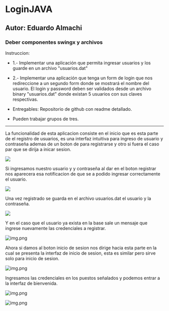 # LoginJAVA
## Autor: Eduardo Almachi
### Deber componentes swingx y archivos
Instruccion: 
- 1.- Implementar una aplicación que permita ingresar usuarios y los guarde en un archivo "usuarios.dat"

- 2.- Implementar una aplicación que tenga un form de login que nos redireccione a un segundo form donde se mostrará el nombre del usuario. El login y password deben ser validados desde un archivo binary "usuarios.dat" donde existan 5 usuarios con sus claves respectivas.

- Entregables: Repositorio de github con readme detallado.

- Pueden trabajar grupos de tres.
---
La funcionalidad de esta aplicacion consiste en el inicio que es esta parte
de el registro de usuarios, es una interfaz intuitiva para ingreso de usuario 
y contraseña ademas de un boton de para registrarse y otro 
si fuera el caso par que se dirija a inicar sesion.

![](img/1.png)

Si ingresamos nuestro usuario y y contraseña al dar en el boton registrar nos aparecera
esa notificacion de que se a podido ingresar correctamente el usuario.

![](img/2.png)

Una vez registrado se guarda en el archivo usuarios.dat el usuario y la contraseña.

![](img/3.png)

Y en el caso que el usuario ya exista en la base sale un mensaje que ingrese nuevamente las credenciales a registrar.

![img.png](img/img4.png)

Ahora si damos al boton inicio de sesion nos dirige hacia esta parte en la cual
se presenta la interfaz de inicio de sesion, esta es similar pero sirve solo 
para inicio de sesion.

![img.png](img/img.png)

Ingresamos las credenciales en los puestos señalados y podemos entrar a la interfaz de bienvenida.

![img.png](img/img2.png)

![img.png](img/img3.png)